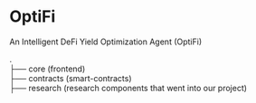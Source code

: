 # OptiFi

An Intelligent DeFi Yield Optimization Agent (OptiFi)


. <br/>
├── core (frontend) <br/>
├── contracts (smart-contracts) <br/>
├── research (research components that went into our project) <br/>
